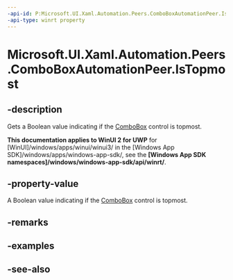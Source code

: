 ```yaml
---
-api-id: P:Microsoft.UI.Xaml.Automation.Peers.ComboBoxAutomationPeer.IsTopmost
-api-type: winrt property
---
```


<!-- Property syntax
public bool IsTopmost { get; }
-->

# Microsoft.UI.Xaml.Automation.Peers.ComboBoxAutomationPeer.IsTopmost

## -description
Gets a Boolean value indicating if the [ComboBox](../microsoft.ui.xaml.controls/combobox.md) control is topmost.

**This documentation applies to WinUI 2 for UWP** for [WinUI]/windows/apps/winui/winui3/ in the [Windows App SDK]/windows/apps/windows-app-sdk/, see the **[Windows App SDK namespaces]/windows/windows-app-sdk/api/winrt/**.

## -property-value
A Boolean value indicating if the [ComboBox](../microsoft.ui.xaml.controls/combobox.md) control is topmost.

## -remarks

## -examples

## -see-also
